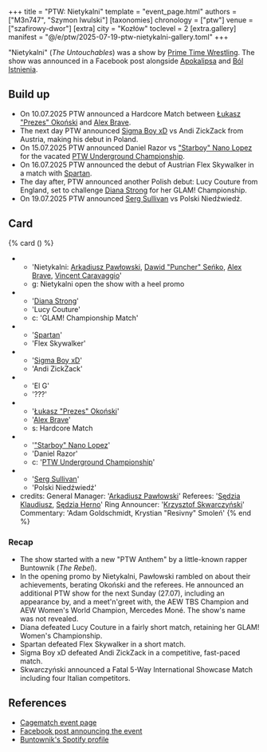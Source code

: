 +++
title = "PTW: Nietykalni"
template = "event_page.html"
authors = ["M3n747", "Szymon Iwulski"]
[taxonomies]
chronology = ["ptw"]
venue = ["szafirowy-dwor"]
[extra]
city = "Kozłów"
toclevel = 2
[extra.gallery]
manifest = "@/e/ptw/2025-07-19-ptw-nietykalni-gallery.toml"
+++

"Nietykalni" (_The Untouchables_) was a show by [Prime Time Wrestling](@/o/ptw.md). The show was announced in a Facebook post alongside [Apokalipsa](@/e/ptw/2025-08-30-ptw-apokalipsa.md) and [Ból Istnienia](@/e/ptw/2025-09-27-ptw-bol-istnienia.md).

## Build up

* On 10.07.2025 PTW announced a Hardcore Match between [Łukasz "Prezes" Okoński](@/w/lukasz-okonski.md) and [Alex Brave](@/w/alex-brave.md).
* The next day PTW announced [Sigma Boy xD](@/w/sigma-boy.md) vs Andi ZickZack from Austria, making his debut in Poland.
* On 15.07.2025 PTW announced Daniel Razor vs ["Starboy" Nano Lopez](@/w/nano-lopez.md) for the vacated [PTW Underground Championship](@/c/ptw-underground-championship.md).
* On 16.07.2025 PTW announced the debut of Austrian Flex Skywalker in a match with [Spartan](@/w/spartan.md).
* The day after, PTW announced another Polish debut: Lucy Couture from England, set to challenge [Diana Strong](@/w/diana-strong.md) for her GLAM! Championship.
* On 19.07.2025 PTW announced [Serg Sullivan](@/w/serg-sullivan.md) vs Polski Niedźwiedź.

## Card

{% card () %}
- - 'Nietykalni: [Arkadiusz Pawłowski](@/w/pan-pawlowski.md), [Dawid "Puncher" Seńko](@/w/puncher.md), [Alex Brave](@/w/alex-brave.md), [Vincent Caravaggio](@/w/vincent-caravaggio.md)'
  - g: Nietykalni open the show with a heel promo
- - '[Diana Strong](@/w/diana-strong.md)'
  - 'Lucy Couture'
  - c: 'GLAM! Championship Match'
- - '[Spartan](@/w/spartan.md)'
  - 'Flex Skywalker'
- - '[Sigma Boy xD](@/w/sigma-boy.md)'
  - 'Andi ZickZack'
- - 'El G'
  - '???'
- - '[Łukasz "Prezes" Okoński](@/w/lukasz-okonski.md)'
  - '[Alex Brave](@/w/alex-brave.md)'
  - s: Hardcore Match
- - '["Starboy" Nano Lopez](@/w/nano-lopez.md)'
  - 'Daniel Razor'
  - c: '[PTW Underground Championship](@/c/ptw-underground-championship.md)'
- - '[Serg Sullivan](@/w/serg-sullivan.md)'
  - 'Polski Niedźwiedź'
- credits:
    General Manager: '[Arkadiusz Pawłowski](@/w/pan-pawlowski.md)'
    Referees: '[Sędzia Klaudiusz](@/w/sedzia-klaudiusz.md), [Sędzia Herno](@/w/sedzia-herno.md)'
    Ring Announcer: '[Krzysztof Skwarczyński](@/w/krzysztof-skwarczynski.md)'
    Commentary: 'Adam Goldschmidt, Krystian "Resivny" Smoleń'
{% end %}

### Recap

* The show started with a new "PTW Anthem" by a little-known rapper Buntownik (_The Rebel_).
* In the opening promo by Nietykalni, Pawłowski rambled on about their achievements, berating Okoński and the referees. He announced an additional PTW show for the next Sunday (27.07), including an appearance by, and a meet'n'greet with, the AEW TBS Champion and AEW Women's World Champion, Mercedes Moné. The show's name was not revealed.
* Diana defeated Lucy Couture in a fairly short match, retaining her GLAM! Women's Championship.
* Spartan defeated Flex Skywalker in a short match.
* Sigma Boy xD defeated Andi ZickZack in a competitive, fast-paced match.
* Skwarczyński announced a Fatal 5-Way International Showcase Match including four Italian competitors.

## References

* [Cagematch event page](https://www.cagematch.net/?id=1&nr=429198)
* [Facebook post announcing the event](https://www.facebook.com/photo/?fbid=773747374977907&set=a.136592405360077)
* [Buntownik's Spotify profile](https://open.spotify.com/artist/40VhhnpQ57hG3eoiRxxPdl?si=1LMFd2azS4-1-DJEFUnsmw)
